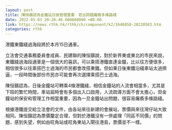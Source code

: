 ```yaml
---
layout: post
title: 陳恒鑌認為金鐘站日後管理重要　若出問題癱瘓多條路綫
date: 2022-05-03 20:20:40.000000000 +08:00
link: https://news.rthk.hk/rthk/ch/component/k2/1646858-20220503.htm
categories: rthk
---
```


港鐵東鐵綫過海段將於本月15日通車。

立法會交通事務委員會成員、民建聯的陳恒鑌說，對於新界東或東北的市民來說，東鐵綫過海段通車是一個很大的喜訊，可以乘搭港鐵直達金鐘，比以往方便很多，相信很多以往乘搭巴士過海的市民都會改搭東鐵。但如果日後東鐵沿綫車站太過擠逼，一段時間後部份市民亦可能會再次選擇乘搭巴士過海。

陳恒鑌認為，日後金鐘站可轉乘4條港鐵綫，相信金鐘站的人流會相當多，尤其是下班的繁忙時間，車站屆時會有多個出入口啟用，人流疏導方面不會太擔心，但金鐘站的保安和管理工作相當重要，因為一旦金鐘站出問題，很容易癱瘓多條路綫。

根據港鐵提交給立法會的文件，由各站來往新建的會展站，票價與來往灣仔站大致相同。陳恒鑌認為票價釐定合理，但對於港鐵沒有一併處理「同區不同價」的問題，感到失望，例如由旺角站或旺角東站入閘往港島，票價並不一樣。
